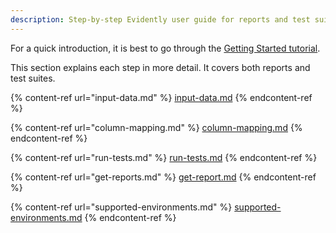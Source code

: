 ```yaml
---
description: Step-by-step Evidently user guide for reports and test suites.  
---
```


For a quick introduction, it is best to go through the [Getting Started tutorial](../get-started/tutorial.md).

This section explains each step in more detail. It covers both reports and test suites. 

{% content-ref url="input-data.md" %}
[input-data.md](input-data.md)
{% endcontent-ref %}

{% content-ref url="column-mapping.md" %}
[column-mapping.md](column-mapping.md)
{% endcontent-ref %}

{% content-ref url="run-tests.md" %}
[run-tests.md](run-tests.md)
{% endcontent-ref %}

{% content-ref url="get-reports.md" %}
[get-report.md](get-reports.md)
{% endcontent-ref %}

{% content-ref url="supported-environments.md" %}
[supported-environments.md](supported-environments.md)
{% endcontent-ref %}
